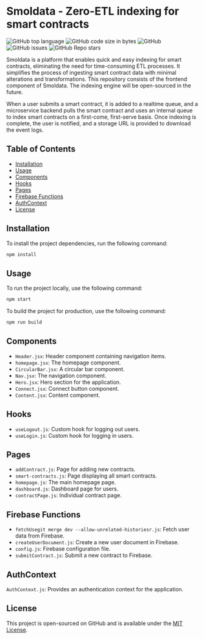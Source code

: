 # Smoldata - Zero-ETL indexing for smart contracts

![GitHub top language](https://img.shields.io/github/languages/top/0xaaiden/smoldata) ![GitHub code size in bytes](https://img.shields.io/github/languages/code-size/0xaaiden/smoldata) ![GitHub](https://img.shields.io/github/license/0xaaiden/smoldata) ![GitHub issues](https://img.shields.io/github/issues/0xaaiden/smoldata) ![GitHub Repo stars](https://img.shields.io/github/stars/0xaaiden/smoldata?style=social)

Smoldata is a platform that enables quick and easy indexing for smart contracts, eliminating the need for time-consuming ETL processes. It simplifies the process of ingesting smart contract data with minimal alterations and transformations. This repository consists of the frontend component of Smoldata. The indexing engine will be open-sourced in the future.

When a user submits a smart contract, it is added to a realtime queue, and a microservice backend pulls the smart contract and uses an internal queue to index smart contracts on a first-come, first-serve basis. Once indexing is complete, the user is notified, and a storage URL is provided to download the event logs.

## Table of Contents

- [Installation](#installation)
- [Usage](#usage)
- [Components](#components)
- [Hooks](#hooks)
- [Pages](#pages)
- [Firebase Functions](#firebase-functions)
- [AuthContext](#authcontext)
- [License](#license)

## Installation

To install the project dependencies, run the following command:

```bash
npm install
```

## Usage

To run the project locally, use the following command:

```bash
npm start
```

To build the project for production, use the following command:

```bash
npm run build
```

## Components

- `Header.jsx`: Header component containing navigation items.
- `homepage.jsx`: The homepage component.
- `CircularBar.jsx`: A circular bar component.
- `Nav.jsx`: The navigation component.
- `Hero.jsx`: Hero section for the application.
- `Connect.jsx`: Connect button component.
- `Content.jsx`: Content component.

## Hooks

- `useLogout.js`: Custom hook for logging out users.
- `useLogin.js`: Custom hook for logging in users.

## Pages

- `addContract.js`: Page for adding new contracts.
- `smart-contracts.js`: Page displaying all smart contracts.
- `homepage.js`: The main homepage page.
- `dashboard.js`: Dashboard page for users.
- `contractPage.js`: Individual contract page.

## Firebase Functions

- `fetchUsegit merge dev --allow-unrelated-historiesr.js`: Fetch user data from Firebase.
- `createUserDocument.js`: Create a new user document in Firebase.
- `config.js`: Firebase configuration file.
- `submitContract.js`: Submit a new contract to Firebase.

## AuthContext

`AuthContext.js`: Provides an authentication context for the application.

## License

This project is open-sourced on GitHub and is available under the [MIT License](./LICENSE).
